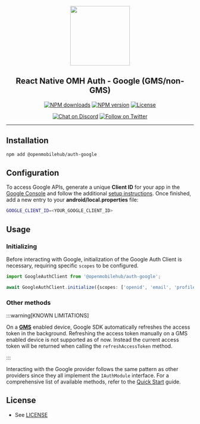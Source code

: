 <p align="center">
  <a href="https://www.openmobilehub.com/">
    <img width="160px" src="https://www.openmobilehub.com/images/logo/omh_logo.png"/><br/>
  </a>
  <h2 align="center">React Native OMH Auth - Google (GMS/non-GMS)</h2>
</p>

<p align="center">
  <a href="https://www.npmjs.com/package/@openmobilehub/auth-google"><img src="https://img.shields.io/npm/dm/@openmobilehub/auth-google.svg?style=flat" alt="NPM downloads"/></a>
  <a href="https://www.npmjs.com/package/@openmobilehub/auth-google"><img src="https://img.shields.io/npm/v/@openmobilehub/auth-google.svg?style=flat" alt="NPM version"/></a>
  <a href="/LICENSE"><img src="https://img.shields.io/npm/l/@openmobilehub/auth-google.svg?style=flat" alt="License"/></a>
</p>

<p align="center">
  <a href="https://discord.com/invite/yTAFKbeVMw"><img src="https://img.shields.io/discord/1115727214827278446.svg?style=flat&colorA=7289da&label=Chat%20on%20Discord" alt="Chat on Discord"/></a>
  <a href="https://twitter.com/openmobilehub"><img src="https://img.shields.io/twitter/follow/rnfirebase.svg?style=flat&colorA=1da1f2&colorB=&label=Follow%20on%20Twitter" alt="Follow on Twitter"/></a>
</p>

---

## Installation

```bash
npm add @openmobilehub/auth-google
```

## Configuration

To access Google APIs, generate a unique **Client ID** for your app in the [Google Console](https://console.cloud.google.com/projectselector2) and follow the additional [setup instructions](https://developers.google.com/identity/protocols/oauth2/native-app#android). Once finished, add a new entry to your **android/local.properties** file:

```bash title="android/local.properties"
GOOGLE_CLIENT_ID=<YOUR_GOOGLE_CLIENT_ID>
```

## Usage

### Initializing

Before interacting with Google, initialization of the Google Auth Client is necessary, requiring specific `scopes` to be configured.

```typescript
import GoogleAuthClient from '@openmobilehub/auth-google';

await GoogleAuthClient.initialize({scopes: ['openid', 'email', 'profile']});
```

### Other methods

:::warning[KNOWN LIMITATIONS]

On a [**GMS**](https://www.android.com/gms) enabled device, Google SDK automatically refreshes the access token in the background. Refreshing the access token manually on a GMS enabled device is not supported as of now. Instead the current access token will be returned when calling the `refreshAccessToken` method.

:::

Interacting with the Google provider follows the same pattern as other providers since they all implement the `IAuthModule` interface. For a comprehensive list of available methods, refer to the [Quick Start](https://special-barnacle-93vn82m.pages.github.io/docs/getting-started#sign-in) guide.

## License

- See [LICENSE](https://github.com/openmobilehub/react-native-omh-auth/blob/main/LICENSE)
